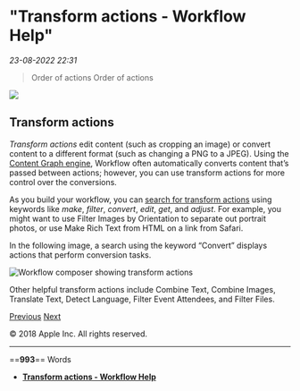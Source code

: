 # "Transform actions - Workflow Help"

*23-08-2022 22:31* 

> Order of actions
Order of actions

![](https://help.apple.com/workflow/en.lproj/GlobalArt/AppIconDefault_Workflow.png)

## Transform actions

*Transform actions* edit content (such as cropping an image) or convert content to a different format (such as changing a PNG to a JPEG). Using the [Content Graph engine](https://help.apple.com/workflow/#/apda4856024a), Workflow often automatically converts content that’s passed between actions; however, you can use transform actions for more control over the conversions.

As you build your workflow, you can [search for transform actions](https://help.apple.com/workflow/#/apdc33e4f4da?sub=apd4287f86d0) using keywords like *make*, *filter*, *convert*, *edit*, *get*, and *adjust*. For example, you might want to use Filter Images by Orientation to separate out portrait photos, or use Make Rich Text from HTML on a link from Safari.

In the following image, a search using the keyword “Convert” displays actions that perform conversion tasks.

![Workflow composer showing transform actions](https://help.apple.com/workflow/en.lproj/Art/S0104_TransformConvert.png)

Other helpful transform actions include Combine Text, Combine Images, Translate Text, Detect Language, Filter Event Attendees, and Filter Files.

[Previous](https://help.apple.com/workflow/#/apd5c2bd430f) [Next](https://help.apple.com/workflow/#/apdaf74d75a5)

© 2018 Apple Inc. All rights reserved.
***

==**993**== Words

- **[Transform actions - Workflow Help](https://help.apple.com/workflow/#/apd1d9413cfb)**